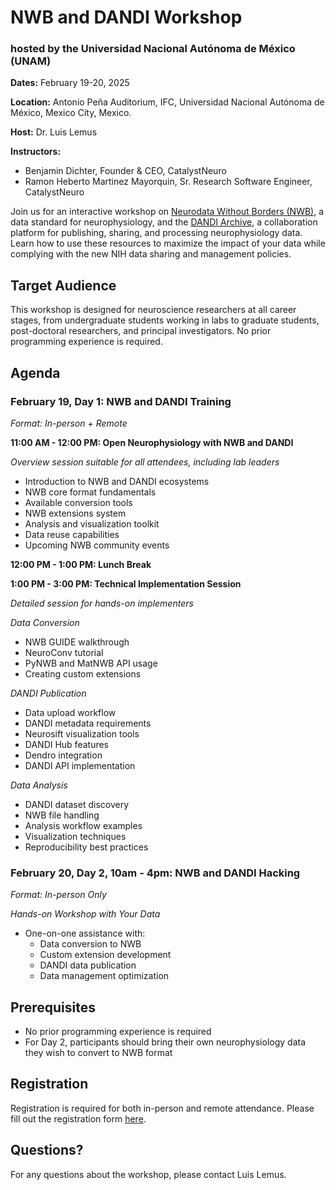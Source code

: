 # NWB and DANDI Workshop
### hosted by the Universidad Nacional Autónoma de México (UNAM)

**Dates:** February 19-20, 2025

**Location:**  Antonio Peña Auditorium, IFC, Universidad Nacional Autónoma de México, Mexico City, Mexico.

**Host:** Dr. Luis Lemus

**Instructors:**
* Benjamin Dichter, Founder & CEO, CatalystNeuro
* Ramon Heberto Martinez Mayorquin, Sr. Research Software Engineer, CatalystNeuro

Join us for an interactive workshop on [Neurodata Without Borders (NWB)](https://nwb.org), a data standard for neurophysiology, and the [DANDI Archive](https://dandiarchive.org), a collaboration platform for publishing, sharing, and processing neurophysiology data. Learn how to use these resources to maximize the impact of your data while complying with the new NIH data sharing and management policies.

## Target Audience
This workshop is designed for neuroscience researchers at all career stages, from undergraduate students working in labs to graduate students, post-doctoral researchers, and principal investigators. No prior programming experience is required.

## Agenda 

### February 19, Day 1: NWB and DANDI Training
*Format: In-person + Remote*

**11:00 AM - 12:00 PM: Open Neurophysiology with NWB and DANDI**

 *Overview session suitable for all attendees, including lab leaders*

* Introduction to NWB and DANDI ecosystems
* NWB core format fundamentals
* Available conversion tools
* NWB extensions system
* Analysis and visualization toolkit
* Data reuse capabilities
* Upcoming NWB community events

**12:00 PM - 1:00 PM: Lunch Break**

**1:00 PM - 3:00 PM: Technical Implementation Session**

*Detailed session for hands-on implementers*

*Data Conversion*
* NWB GUIDE walkthrough
* NeuroConv tutorial
* PyNWB and MatNWB API usage
* Creating custom extensions

*DANDI Publication*
* Data upload workflow
* DANDI metadata requirements
* Neurosift visualization tools
* DANDI Hub features
* Dendro integration
* DANDI API implementation

*Data Analysis*
* DANDI dataset discovery
* NWB file handling
* Analysis workflow examples
* Visualization techniques
* Reproducibility best practices

### February 20, Day 2, 10am - 4pm: NWB and DANDI Hacking
*Format: In-person Only*

*Hands-on Workshop with Your Data*
* One-on-one assistance with:
  * Data conversion to NWB
  * Custom extension development
  * DANDI data publication
  * Data management optimization

## Prerequisites
* No prior programming experience is required
* For Day 2, participants should bring their own neurophysiology data they wish to convert to NWB format

## Registration
Registration is required for both in-person and remote attendance. Please fill out the registration form [here](https://docs.google.com/forms/d/e/1FAIpQLSdJ_CkRdeN02v1oU5SQFfhJ-v7MtkAna_OfAL7FmYjDqpdYrQ/viewform?usp=preview).

## Questions?
For any questions about the workshop, please contact Luis Lemus.
